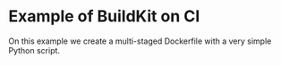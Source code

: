 # Example of BuildKit on CI
On this example we create a multi-staged Dockerfile with a very simple Python script.